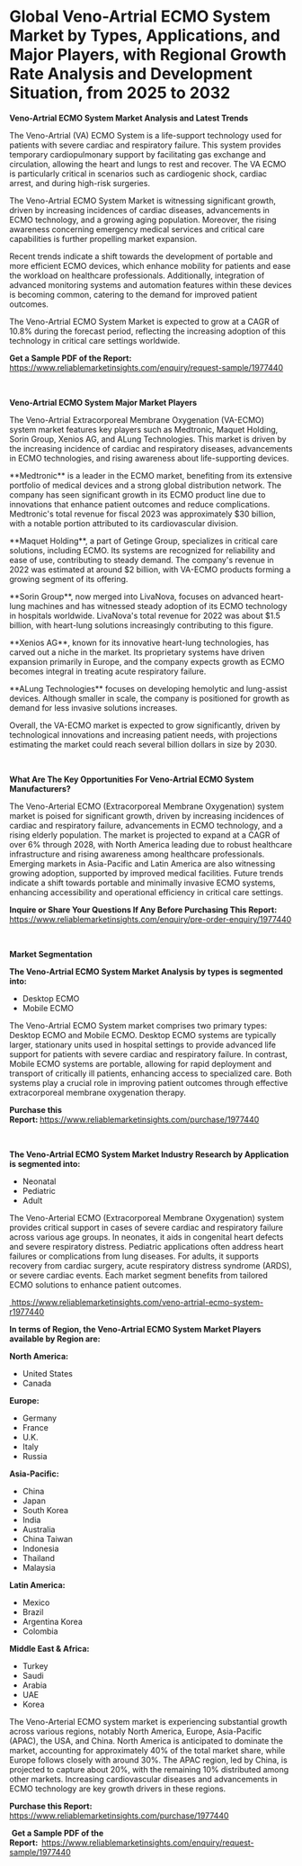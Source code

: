 <p><h1>Global Veno-Artrial ECMO System Market by Types, Applications, and Major Players, with Regional Growth Rate Analysis and Development Situation, from 2025 to 2032</h1></p><p><strong>Veno-Artrial ECMO System Market Analysis and Latest Trends</strong></p>
<p><p>The Veno-Artrial (VA) ECMO System is a life-support technology used for patients with severe cardiac and respiratory failure. This system provides temporary cardiopulmonary support by facilitating gas exchange and circulation, allowing the heart and lungs to rest and recover. The VA ECMO is particularly critical in scenarios such as cardiogenic shock, cardiac arrest, and during high-risk surgeries.</p><p>The Veno-Artrial ECMO System Market is witnessing significant growth, driven by increasing incidences of cardiac diseases, advancements in ECMO technology, and a growing aging population. Moreover, the rising awareness concerning emergency medical services and critical care capabilities is further propelling market expansion. </p><p>Recent trends indicate a shift towards the development of portable and more efficient ECMO devices, which enhance mobility for patients and ease the workload on healthcare professionals. Additionally, integration of advanced monitoring systems and automation features within these devices is becoming common, catering to the demand for improved patient outcomes. </p><p>The Veno-Artrial ECMO System Market is expected to grow at a CAGR of 10.8% during the forecast period, reflecting the increasing adoption of this technology in critical care settings worldwide.</p></p>
<p><strong>Get a Sample PDF of the Report:&nbsp;</strong> <a href="https://www.reliablemarketinsights.com/enquiry/request-sample/1977440?utm_campaign=2609&utm_medium=2&utm_source=Github&utm_content=ia&utm_term=16042025&utm_id=veno-artrial-ecmo-system">https://www.reliablemarketinsights.com/enquiry/request-sample/1977440</a></p>
<p>&nbsp;</p>
<p><strong>Veno-Artrial ECMO System Major Market Players</strong></p>
<p><p>The Veno-Artrial Extracorporeal Membrane Oxygenation (VA-ECMO) system market features key players such as Medtronic, Maquet Holding, Sorin Group, Xenios AG, and ALung Technologies. This market is driven by the increasing incidence of cardiac and respiratory diseases, advancements in ECMO technologies, and rising awareness about life-supporting devices.</p><p>**Medtronic** is a leader in the ECMO market, benefiting from its extensive portfolio of medical devices and a strong global distribution network. The company has seen significant growth in its ECMO product line due to innovations that enhance patient outcomes and reduce complications. Medtronic's total revenue for fiscal 2023 was approximately $30 billion, with a notable portion attributed to its cardiovascular division.</p><p>**Maquet Holding**, a part of Getinge Group, specializes in critical care solutions, including ECMO. Its systems are recognized for reliability and ease of use, contributing to steady demand. The company's revenue in 2022 was estimated at around $2 billion, with VA-ECMO products forming a growing segment of its offering.</p><p>**Sorin Group**, now merged into LivaNova, focuses on advanced heart-lung machines and has witnessed steady adoption of its ECMO technology in hospitals worldwide. LivaNova's total revenue for 2022 was about $1.5 billion, with heart-lung solutions increasingly contributing to this figure.</p><p>**Xenios AG**, known for its innovative heart-lung technologies, has carved out a niche in the market. Its proprietary systems have driven expansion primarily in Europe, and the company expects growth as ECMO becomes integral in treating acute respiratory failure.</p><p>**ALung Technologies** focuses on developing hemolytic and lung-assist devices. Although smaller in scale, the company is positioned for growth as demand for less invasive solutions increases.</p><p>Overall, the VA-ECMO market is expected to grow significantly, driven by technological innovations and increasing patient needs, with projections estimating the market could reach several billion dollars in size by 2030.</p></p>
<p>&nbsp;</p>
<p><strong>What Are The Key Opportunities For Veno-Artrial ECMO System Manufacturers?</strong></p>
<p><p>The Veno-Arterial ECMO (Extracorporeal Membrane Oxygenation) system market is poised for significant growth, driven by increasing incidences of cardiac and respiratory failure, advancements in ECMO technology, and a rising elderly population. The market is projected to expand at a CAGR of over 6% through 2028, with North America leading due to robust healthcare infrastructure and rising awareness among healthcare professionals. Emerging markets in Asia-Pacific and Latin America are also witnessing growing adoption, supported by improved medical facilities. Future trends indicate a shift towards portable and minimally invasive ECMO systems, enhancing accessibility and operational efficiency in critical care settings.</p></p>
<p><strong>Inquire or Share Your Questions If Any Before Purchasing This Report:</strong> <a href="https://www.reliablemarketinsights.com/enquiry/pre-order-enquiry/1977440?utm_campaign=2609&utm_medium=2&utm_source=Github&utm_content=ia&utm_term=16042025&utm_id=veno-artrial-ecmo-system">https://www.reliablemarketinsights.com/enquiry/pre-order-enquiry/1977440</a></p>
<p>&nbsp;</p>
<p><strong>Market Segmentation</strong></p>
<p><strong>The Veno-Artrial ECMO System Market Analysis by types is segmented into:</strong></p>
<p><ul><li>Desktop ECMO</li><li>Mobile ECMO</li></ul></p>
<p><p>The Veno-Artrial ECMO System market comprises two primary types: Desktop ECMO and Mobile ECMO. Desktop ECMO systems are typically larger, stationary units used in hospital settings to provide advanced life support for patients with severe cardiac and respiratory failure. In contrast, Mobile ECMO systems are portable, allowing for rapid deployment and transport of critically ill patients, enhancing access to specialized care. Both systems play a crucial role in improving patient outcomes through effective extracorporeal membrane oxygenation therapy.</p></p>
<p><strong>Purchase this Report:&nbsp;</strong><a href="https://www.reliablemarketinsights.com/purchase/1977440?utm_campaign=2609&utm_medium=2&utm_source=Github&utm_content=ia&utm_term=16042025&utm_id=veno-artrial-ecmo-system">https://www.reliablemarketinsights.com/purchase/1977440</a></p>
<p>&nbsp;</p>
<p><strong>The Veno-Artrial ECMO System Market Industry Research by Application is segmented into:</strong></p>
<p><ul><li>Neonatal</li><li>Pediatric</li><li>Adult</li></ul></p>
<p><p>The Veno-Arterial ECMO (Extracorporeal Membrane Oxygenation) system provides critical support in cases of severe cardiac and respiratory failure across various age groups. In neonates, it aids in congenital heart defects and severe respiratory distress. Pediatric applications often address heart failures or complications from lung diseases. For adults, it supports recovery from cardiac surgery, acute respiratory distress syndrome (ARDS), or severe cardiac events. Each market segment benefits from tailored ECMO solutions to enhance patient outcomes.</p></p>
<p><a href="https://www.reliablemarketinsights.com/veno-artrial-ecmo-system-r1977440?utm_campaign=2609&utm_medium=2&utm_source=Github&utm_content=ia&utm_term=16042025&utm_id=veno-artrial-ecmo-system">&nbsp;https://www.reliablemarketinsights.com/veno-artrial-ecmo-system-r1977440</a></p>
<p><strong>In terms of Region, the Veno-Artrial ECMO System Market Players available by Region are:</strong></p>
<p>
    <p> <strong> North America: </strong>
        <ul>
            <li>United States</li>
            <li>Canada</li>
        </ul>
        </p> 
    <p> <strong> Europe: </strong>
        <ul>
            <li>Germany</li>
            <li>France</li>
            <li>U.K.</li>
            <li>Italy</li>
            <li>Russia</li>
        </ul>
        </p> 
    <p> <strong> Asia-Pacific: </strong>
        <ul>
            <li>China</li>
            <li>Japan</li>
            <li>South Korea</li>
            <li>India</li>
            <li>Australia</li>
            <li>China Taiwan</li>
            <li>Indonesia</li>
            <li>Thailand</li>
            <li>Malaysia</li>
        </ul>
        </p> 
    <p> <strong> Latin America: </strong>
        <ul>
            <li>Mexico</li>
            <li>Brazil</li>
            <li>Argentina Korea</li>
            <li>Colombia</li>
        </ul>
        </p> 
    <p> <strong> Middle East & Africa: </strong>
        <ul>
            <li>Turkey</li>
            <li>Saudi</li>
            <li>Arabia</li>
            <li>UAE</li>
            <li>Korea</li>
        </ul>
    </p>
    </p>
<p><p>The Veno-Arterial ECMO system market is experiencing substantial growth across various regions, notably North America, Europe, Asia-Pacific (APAC), the USA, and China. North America is anticipated to dominate the market, accounting for approximately 40% of the total market share, while Europe follows closely with around 30%. The APAC region, led by China, is projected to capture about 20%, with the remaining 10% distributed among other markets. Increasing cardiovascular diseases and advancements in ECMO technology are key growth drivers in these regions.</p></p>
<p><strong>Purchase this Report: </strong><a href="https://www.reliablemarketinsights.com/purchase/1977440?utm_campaign=2609&utm_medium=2&utm_source=Github&utm_content=ia&utm_term=16042025&utm_id=veno-artrial-ecmo-system">https://www.reliablemarketinsights.com/purchase/1977440</a></p>
<p>&nbsp;<strong>Get a Sample PDF of the Report:&nbsp;&nbsp;</strong><a href="https://www.reliablemarketinsights.com/enquiry/request-sample/1977440?utm_campaign=2609&utm_medium=2&utm_source=Github&utm_content=ia&utm_term=16042025&utm_id=veno-artrial-ecmo-system">https://www.reliablemarketinsights.com/enquiry/request-sample/1977440</a></p>
<p><strong></strong></p>
<p><p></p><p></p><p></p></p>